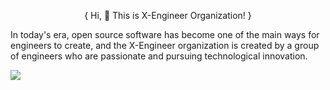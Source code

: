 
<p align="center">{ Hi, 👋  This is X-Engineer Organization! }<p>

  In today's era, open source software has become one of the main ways for engineers to create, and the X-Engineer organization is created by a group of engineers who are passionate and pursuing technological innovation.


![](https://komarev.com/ghpvc/?username=X-Engineer&color=blue)

<br>
